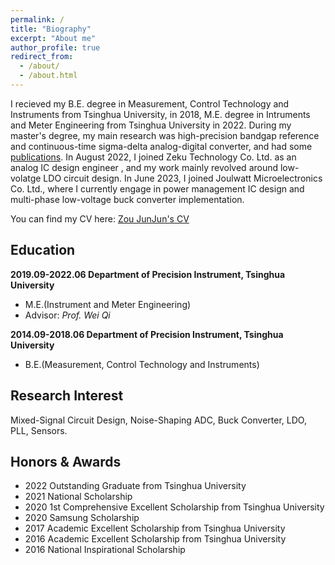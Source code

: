 ```yaml
---
permalink: /
title: "Biography"
excerpt: "About me"
author_profile: true
redirect_from: 
  - /about/
  - /about.html
---
```


I recieved my B.E. degree in Measurement, Control Technology and Instruments from Tsinghua University, in 2018, M.E. degree in Intruments and Meter Engineering from Tsinghua University in 2022. During my master's degree, my main research was high-precision bandgap reference and continuous-time sigma-delta analog-digital converter, and had some [publications](https://zou-junjun.github.io/publications). In August 2022, I joined Zeku Technology Co. Ltd. as an analog IC design engineer , and my work mainly revolved around low-volatge LDO circuit design. In June 2023, I joined Joulwatt Microelectronics Co. Ltd., where I currently engage in power management IC design and multi-phase low-voltage buck converter implementation.

You can find my CV here: [Zou JunJun's CV](https://zou-junjun.github.io/zoujunjun_cv.pdf)



Education
------
**2019.09-2022.06    Department of Precision Instrument, Tsinghua University**
- M.E.(Instrument and Meter Engineering)
- Advisor: _Prof. Wei Qi_

**2014.09-2018.06    Department of Precision Instrument, Tsinghua University**
- B.E.(Measurement, Control Technology and Instruments)


Research Interest
------
Mixed-Signal Circuit Design, Noise-Shaping ADC, Buck Converter, LDO, PLL, Sensors.


Honors & Awards
------
- 2022 Outstanding Graduate from Tsinghua University
- 2021 National Scholarship
- 2020 1st Comprehensive Excellent Scholarship from Tsinghua University
- 2020 Samsung Scholarship
- 2017 Academic Excellent Scholarship from Tsinghua University
- 2016 Academic Excellent Scholarship from Tsinghua University
- 2016 National Inspirational Scholarship


